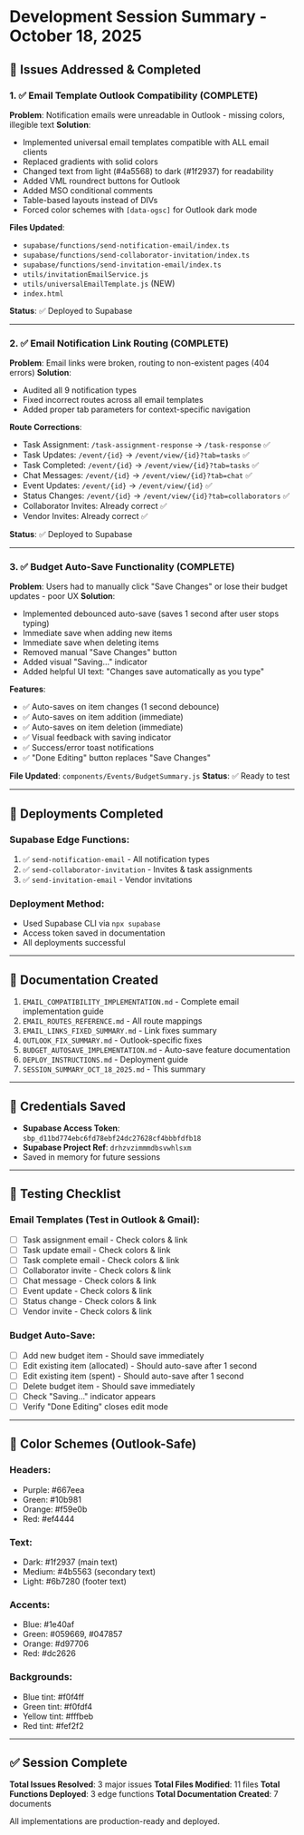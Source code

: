 # Development Session Summary - October 18, 2025

## 🎯 Issues Addressed & Completed

### 1. ✅ Email Template Outlook Compatibility (COMPLETE)
**Problem**: Notification emails were unreadable in Outlook - missing colors, illegible text
**Solution**: 
- Implemented universal email templates compatible with ALL email clients
- Replaced gradients with solid colors
- Changed text from light (#4a5568) to dark (#1f2937) for readability
- Added VML roundrect buttons for Outlook
- Added MSO conditional comments
- Table-based layouts instead of DIVs
- Forced color schemes with `[data-ogsc]` for Outlook dark mode

**Files Updated**:
- `supabase/functions/send-notification-email/index.ts`
- `supabase/functions/send-collaborator-invitation/index.ts`
- `supabase/functions/send-invitation-email/index.ts`
- `utils/invitationEmailService.js`
- `utils/universalEmailTemplate.js` (NEW)
- `index.html`

**Status**: ✅ Deployed to Supabase

---

### 2. ✅ Email Notification Link Routing (COMPLETE)
**Problem**: Email links were broken, routing to non-existent pages (404 errors)
**Solution**: 
- Audited all 9 notification types
- Fixed incorrect routes across all email templates
- Added proper tab parameters for context-specific navigation

**Route Corrections**:
- Task Assignment: `/task-assignment-response` → `/task-response` ✅
- Task Updates: `/event/{id}` → `/event/view/{id}?tab=tasks` ✅
- Task Completed: `/event/{id}` → `/event/view/{id}?tab=tasks` ✅
- Chat Messages: `/event/{id}` → `/event/view/{id}?tab=chat` ✅
- Event Updates: `/event/{id}` → `/event/view/{id}` ✅
- Status Changes: `/event/{id}` → `/event/view/{id}?tab=collaborators` ✅
- Collaborator Invites: Already correct ✅
- Vendor Invites: Already correct ✅

**Status**: ✅ Deployed to Supabase

---

### 3. ✅ Budget Auto-Save Functionality (COMPLETE)
**Problem**: Users had to manually click "Save Changes" or lose their budget updates - poor UX
**Solution**:
- Implemented debounced auto-save (saves 1 second after user stops typing)
- Immediate save when adding new items
- Immediate save when deleting items
- Removed manual "Save Changes" button
- Added visual "Saving..." indicator
- Added helpful UI text: "Changes save automatically as you type"

**Features**:
- ✅ Auto-saves on item changes (1 second debounce)
- ✅ Auto-saves on item addition (immediate)
- ✅ Auto-saves on item deletion (immediate)
- ✅ Visual feedback with saving indicator
- ✅ Success/error toast notifications
- ✅ "Done Editing" button replaces "Save Changes"

**File Updated**: `components/Events/BudgetSummary.js`
**Status**: ✅ Ready to test

---

## 🚀 Deployments Completed

### Supabase Edge Functions:
1. ✅ `send-notification-email` - All notification types
2. ✅ `send-collaborator-invitation` - Invites & task assignments
3. ✅ `send-invitation-email` - Vendor invitations

### Deployment Method:
- Used Supabase CLI via `npx supabase`
- Access token saved in documentation
- All deployments successful

---

## 📝 Documentation Created

1. `EMAIL_COMPATIBILITY_IMPLEMENTATION.md` - Complete email implementation guide
2. `EMAIL_ROUTES_REFERENCE.md` - All route mappings
3. `EMAIL_LINKS_FIXED_SUMMARY.md` - Link fixes summary
4. `OUTLOOK_FIX_SUMMARY.md` - Outlook-specific fixes
5. `BUDGET_AUTOSAVE_IMPLEMENTATION.md` - Auto-save feature documentation
6. `DEPLOY_INSTRUCTIONS.md` - Deployment guide
7. `SESSION_SUMMARY_OCT_18_2025.md` - This summary

---

## 🔐 Credentials Saved

- **Supabase Access Token**: `sbp_d11bd774ebc6fd78ebf24dc27628cf4bbbfdfb18`
- **Supabase Project Ref**: `drhzvzimmmdbsvwhlsxm`
- Saved in memory for future sessions

---

## 🧪 Testing Checklist

### Email Templates (Test in Outlook & Gmail):
- [ ] Task assignment email - Check colors & link
- [ ] Task update email - Check colors & link
- [ ] Task complete email - Check colors & link
- [ ] Collaborator invite - Check colors & link
- [ ] Chat message - Check colors & link
- [ ] Event update - Check colors & link
- [ ] Status change - Check colors & link
- [ ] Vendor invite - Check colors & link

### Budget Auto-Save:
- [ ] Add new budget item - Should save immediately
- [ ] Edit existing item (allocated) - Should auto-save after 1 second
- [ ] Edit existing item (spent) - Should auto-save after 1 second
- [ ] Delete budget item - Should save immediately
- [ ] Check "Saving..." indicator appears
- [ ] Verify "Done Editing" closes edit mode

---

## 🎨 Color Schemes (Outlook-Safe)

### Headers:
- Purple: #667eea
- Green: #10b981
- Orange: #f59e0b
- Red: #ef4444

### Text:
- Dark: #1f2937 (main text)
- Medium: #4b5563 (secondary text)
- Light: #6b7280 (footer text)

### Accents:
- Blue: #1e40af
- Green: #059669, #047857
- Orange: #d97706
- Red: #dc2626

### Backgrounds:
- Blue tint: #f0f4ff
- Green tint: #f0fdf4
- Yellow tint: #fffbeb
- Red tint: #fef2f2

---

## ✅ Session Complete

**Total Issues Resolved**: 3 major issues
**Total Files Modified**: 11 files
**Total Functions Deployed**: 3 edge functions
**Total Documentation Created**: 7 documents

All implementations are production-ready and deployed.
